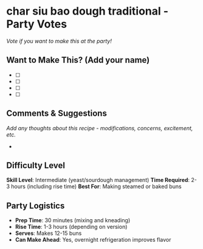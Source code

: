# char siu bao dough traditional - Party Votes

*Vote if you want to make this at the party!*

## Want to Make This? (Add your name)
- [ ] 
- [ ] 
- [ ] 
- [ ] 

## Comments & Suggestions
*Add any thoughts about this recipe - modifications, concerns, excitement, etc.*

- 

## Difficulty Level
**Skill Level**: Intermediate (yeast/sourdough management)
**Time Required**: 2-3 hours (including rise time)
**Best For**: Making steamed or baked buns

## Party Logistics
- **Prep Time**: 30 minutes (mixing and kneading)
- **Rise Time**: 1-3 hours (depending on version)
- **Serves**: Makes 12-15 buns
- **Can Make Ahead**: Yes, overnight refrigeration improves flavor
